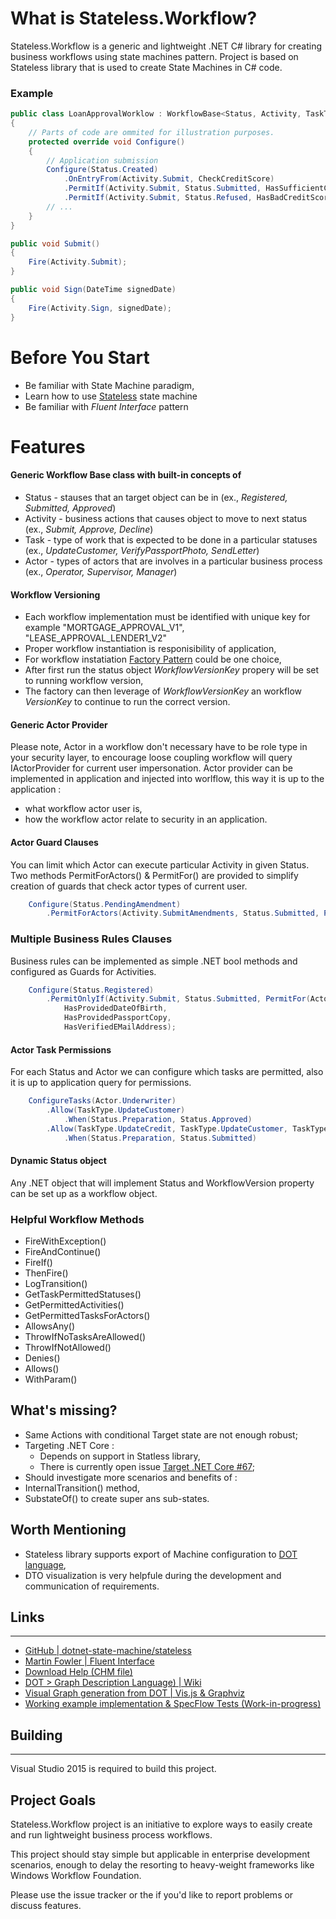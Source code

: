# What is Stateless.Workflow?
Stateless.Workflow is a generic and lightweight .NET C# library for creating business workflows using state machines pattern. Project is based on Stateless library that is used to create State Machines in C# code.

### Example 
```csharp
public class LoanApprovalWorklow : WorkflowBase<Status, Activity, TaskType, Actor>
{
    // Parts of code are ommited for illustration purposes.
    protected override void Configure()
    {
        // Application submission
        Configure(Status.Created)
            .OnEntryFrom(Activity.Submit, CheckCreditScore)
            .PermitIf(Activity.Submit, Status.Submitted, HasSufficientCreditScore)
            .PermitIf(Activity.Submit, Status.Refused, HasBadCreditScore);
        // ...
    }
}

public void Submit()
{
    Fire(Activity.Submit);
}

public void Sign(DateTime signedDate)
{
    Fire(Activity.Sign, signedDate);
}
```
# Before You Start
- Be familiar with State Machine paradigm,
- Learn how to use [Stateless](https://github.com/dotnet-state-machine/stateless) state machine
- Be familiar with _Fluent Interface_ pattern

# Features
####  Generic Workflow Base class with built-in concepts of 
- Status - stauses that an target object can be in (ex., _Registered, Submitted, Approved_)
- Activity - business actions that causes object to move to next status (ex., _Submit, Approve, Decline_)
- Task - type of work that is expected to be done in a particular statuses (ex., _UpdateCustomer, VerifyPassportPhoto, SendLetter_)
- Actor - types of actors that are involves in a particular business process (ex., _Operator, Supervisor, Manager_)

#### Workflow Versioning 
- Each workflow implementation must be identified with unique key for example "MORTGAGE_APPROVAL_V1", "LEASE_APPROVAL_LENDER1_V2"
- Proper workflow instantiation is responisibility of application, 
- For workflow instatiation [Factory Pattern](https://www.dotnetperls.com/factory) could be one choice,
- After first run the status object *WorkflowVersionKey* propery will be set to running workflow version,
- The factory can then leverage of *WorkflowVersionKey* an workflow *VersionKey* to continue to run the correct version.

#### Generic Actor Provider 
Please note, Actor in a workflow don't necessary have to be role type in your security layer, to encourage loose coupling workflow will query IActorProvider<TActor> for current user impersonation. Actor provider can be implemented in application and injected into worlflow, this way it is up to the application :
- what workflow actor user is,
- how the workflow actor relate to security in an application. 

#### Actor Guard Clauses
You can limit which Actor can execute particular Activity in given Status. Two methods PermitForActors() & PermitFor() are provided to simplify creation of guards that check actor types of current user.

```csharp
    Configure(Status.PendingAmendment)
        .PermitForActors(Activity.SubmitAmendments, Status.Submitted, PermitFor(Actor.Agent));
```

### Multiple Business Rules Clauses

Business rules can be implemented as simple .NET bool methods and configured as Guards for Activities.

```csharp
    Configure(Status.Registered)
        .PermitOnlyIf(Activity.Submit, Status.Submitted, PermitFor(Actor.Agent),
            HasProvidedDateOfBirth,
            HasProvidedPassportCopy,
            HasVerifiedEMailAddress);
```

#### Actor Task Permissions
For each Status and Actor we can configure which tasks are permitted, also it is up to application query for permissions.

```csharp
    ConfigureTasks(Actor.Underwriter)
        .Allow(TaskType.UpdateCustomer)
            .When(Status.Preparation, Status.Approved)
        .Allow(TaskType.UpdateCredit, TaskType.UpdateCustomer, TaskType.UpdateFiles)
            .When(Status.Preparation, Status.Submitted)            
```

#### Dynamic Status object
Any .NET object that will implement Status and WorkflowVersion property can be set up as a workflow object.

### Helpful Workflow Methods 
- FireWithException()
- FireAndContinue()
- FireIf()
- ThenFire()
- LogTransition()
- GetTaskPermittedStatuses()
- GetPermittedActivities()
- GetPermittedTasksForActors()
- AllowsAny()
- ThrowIfNoTasksAreAllowed()
- ThrowIfNotAllowed()
- Denies()
- Allows()
- WithParam()

## What's missing?
- Same Actions with conditional Target state are not enough robust;
- Targeting .NET Core :
   - Depends on support in Statless library,
   - There is currently open issue [Target .NET Core #67](https://github.com/dotnet-state-machine/stateless/issues/67);
- Should investigate more  scenarios and benefits of :
- InternalTransition() method,
- SubstateOf() to create super ans sub-states.

## Worth Mentioning
- Stateless library supports export of Machine configuration to [DOT language](https://mdaines.github.io/viz.js/),
- DTO visualization is very helpfule during the development and communication of requirements.

## Links
-----

* [GitHub | dotnet-state-machine/stateless](https://github.com/dotnet-state-machine/stateless)
* [Martin Fowler | Fluent Interface](http://martinfowler.com/bliki/FluentInterface.html)
* [Download Help (CHM file)](doc/Sandcastle/Help/Stateless.Workflow.chm)
* [DOT > Graph Description Language) | Wiki](https://en.wikipedia.org/wiki/DOT_(graph_description_language))
* [Visual Graph generation from DOT | Vis.js & Graphviz](https://mdaines.github.io/viz.js/)
* [Working example implementation & SpecFlow Tests (Work-in-progress)](test/Stateless.Workflow.Example/RestaurantOrderWorkflow)

## Building
-----
Visual Studio 2015 is required to build this project.

## Project Goals

Stateless.Workflow project is an initiative to explore ways to easily create and run lightweight business process workflows.

This project should stay simple but applicable in enterprise development scenarios, enough to delay the resorting to heavy-weight frameworks like Windows Workflow Foundation. 

Please use the issue tracker or the if you'd like to report problems or discuss features.
